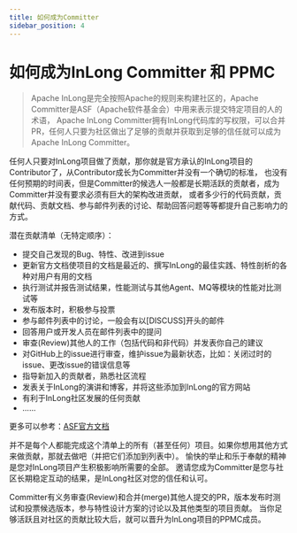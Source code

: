 ```yaml
---
title: 如何成为Committer
sidebar_position: 4
---
```


# 如何成为InLong Committer 和 PPMC

> Apache InLong是完全按照Apache的规则来构建社区的，Apache Committer是ASF（Apache软件基金会）中用来表示提交特定项目的人的术语，
Apache InLong Committer拥有InLong代码库的写权限，可以合并PR，任何人只要为社区做出了足够的贡献并获取到足够的信任就可以成为Apache InLong Committer。

任何人只要对InLong项目做了贡献，那你就是官方承认的InLong项目的Contributor了，从Contributor成长为Committer并没有一个确切的标准，
也没有任何预期的时间表，但是Committer的候选人一般都是长期活跃的贡献者，成为Committer并没有要求必须有巨大的架构改进贡献，
或者多少行的代码贡献，贡献代码、贡献文档、参与邮件列表的讨论、帮助回答问题等等都提升自己影响力的方式。

潜在贡献清单（无特定顺序）：
- 提交自己发现的Bug、特性、改进到issue
- 更新官方文档使项目的文档是最近的、撰写InLong的最佳实践、特性剖析的各种对用户有用的文档
- 执行测试并报告测试结果，性能测试与其他Agent、MQ等模块的性能对比测试等
- 发布版本时，积极参与投票
- 参与邮件列表中的讨论，一般会有以[DISCUSS]开头的邮件
- 回答用户或开发人员在邮件列表中的提问
- 审查(Review)其他人的工作（包括代码和非代码）并发表你自己的建议
- 对GitHub上的issue进行审查，维护issue为最新状态，比如：关闭过时的issue、更改issue的错误信息等
- 指导新加入的贡献者，熟悉社区流程
- 发表关于InLong的演讲和博客，并将这些添加到InLong的官方网站
- 有利于InLong社区发展的任何贡献
- ......

更多可以参考：[ASF官方文档](https://community.apache.org/contributors/)

并不是每个人都能完成这个清单上的所有（甚至任何）项目。如果你想用其他方式来做贡献，那就去做吧（并把它们添加到列表中）。
愉快的举止和乐于奉献的精神是您对InLong项目产生积极影响所需要的全部。
邀请您成为Committer是您与社区长期稳定互动的结果，是InLong社区对您的信任和认可。

Committer有义务审查(Review)和合并(merge)其他人提交的PR，版本发布时测试和投票候选版本，参与特性设计方案的讨论以及其他类型的项目贡献。
当你足够活跃且对社区的贡献比较大后，就可以晋升为InLong项目的PPMC成员。
